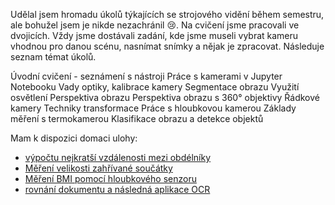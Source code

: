 Udělal jsem hromadu úkolů týkajících se strojového vidění během semestru, ale bohužel jsem je nikde nezachránil 😢.
Na cvičení jsme pracovali ve dvojicích. Vždy jsme dostávali zadání, kde jsme museli vybrat kameru vhodnou pro danou scénu, nasnímat snímky a nějak je zpracovat.
Následuje seznam témat úkolů.

Úvodní cvičení - seznámení s nástroji
Práce s kamerami v Jupyter Notebooku
Vady optiky, kalibrace kamery
Segmentace obrazu
Využití osvětlení
Perspektiva obrazu
Perspektiva obrazu s 360° objektivy
Řádkové kamery
Techniky transformace
Práce s hloubkovou kamerou
Základy měření s termokamerou
Klasifikace obrazu a detekce objektů

Mam k dispozici domaci ulohy:

- [výpočtu nejkratší vzdálenosti mezi obdélníky](https://deepnote.com/workspace/firsthw-2eb37e15-9cff-4c2b-82be-58dec41461a6/project/Homework-1-Duplicate-a9cabc0d-cc74-4936-a351-6a785b62b649/notebook/1_task-418b99cab3864400b7cda31d65bebecc)
- [Měření velikosti zahřívané součátky](https://deepnote.com/workspace/hw4-2332ae32-b44d-4471-81ec-c85a9f9b14a8/project/Homework-4-Duplicate-c0f7d1c4-75d0-40fd-b214-f407360f3b2c/notebook/4_task-794f313919d74a118a4afb155a7c0170)
- [Měření BMI pomocí hloubkového senzoru](https://deepnote.com/workspace/homework-3-674c92ca-c3a4-4ed5-8c61-d0e537a03018/project/Homework-3-Duplicate-5e876016-3642-45a9-8caa-f2f23685e073/notebook/3_task-2183636d4cd24790a1cb3ce3e7daebfe)
- [rovnání dokumentu a následná aplikace OCR](https://deepnote.com/workspace/secondhw-1390-15806848-195a-49f6-85f5-955c68066d60/project/Homework-2-Duplicate-99089b39-9677-40a0-9241-e18e6a472081/notebook/2_task-f13453e87d654d10b824a2775f8ab12a)
